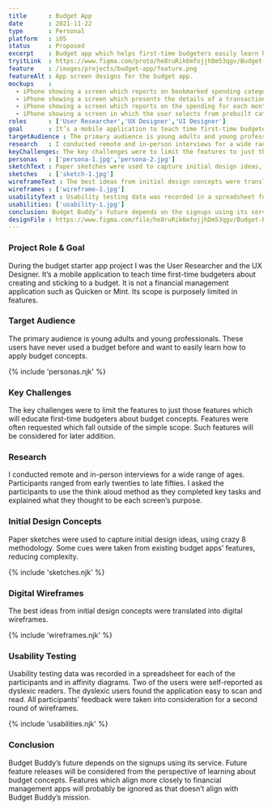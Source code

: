 ```yaml
---
title      : Budget App
date       : 2021-11-22
type       : Personal
platform   : iOS
status     : Proposed
excerpt    : Budget app which helps first-time budgeters easily learn how to think in terms of a budget.
tryitLink  : https://www.figma.com/proto/he8ruRik6mfojjhDm53qgv/Budget-Buddy?node-id=135%3A1593&scaling=scale-down&page-id=115%3A1649&starting-point-node-id=135%3A1592
feature    : /images/projects/budget-app/feature.png
featureAlt : App screen designs for the budget app.
mockups    : 
  - iPhone showing a screen which reports on bookmarked spending categories.
  - iPhone showing a screen which presents the details of a transaction.
  - iPhone showing a screen which reports on the spending for each month in a year.
  - iPhone showing a screen in which the user selects from prebuilt categories for budgets.
roles      : ['User Researcher','UX Designer','UI Designer']
goal       : It’s a mobile application to teach time first-time budgeters about creating and sticking to a budget. It is not a financial management application such as Quicken or Mint. Its scope is purposely limited in features.
targetAudience : The primary audience is young adults and young professionals. These users have never used a budget before and want to easily learn how to apply budget concepts.
research   : I conducted remote and in-person interviews for a wide range of ages. Participants ranged from early twenties to late fifties. I asked the participants to use the think aloud method as they completed key tasks and explained what they thought to be each screen’s purpose.
keyChallenges: The key challenges were to limit the features to just those features which will educate first-time budgeters about budget concepts. Features were often requested which fall outside of the simple scope. Such features will be considered for later addition.
personas   : ['persona-1.jpg','persona-2.jpg']
sketchText : Paper sketches were used to capture initial design ideas, using crazy 8 methodology. Some cues were taken from existing budget apps’ features, reducing complexity.
sketches   : ['sketch-1.jpg']
wireframeText : The best ideas from initial design concepts were translated into digital wireframes.
wireframes : ['wireframe-1.jpg']
usabilityText : Usability testing data was recorded in a spreadsheet for each of the participants and in affinity diagrams. Two of the users were self-reported as dyslexic readers. The dyslexic users found the application easy to scan and read. All participants’ feedback were taken into consideration for a second round of wireframes.
usabilities: ['usability-1.jpg']
conclusion: Budget Buddy’s future depends on the signups using its service. Future feature releases will be considered from the perspective of learning about budget concepts. Features which align more closely to financial management apps will probably be ignored as that doesn’t align with Budget Buddy’s mission.
designFile : https://www.figma.com/file/he8ruRik6mfojjhDm53qgv/Budget-Buddy?node-id=115%3A1649
---
```


### Project Role & Goal

During the budget starter app project I was the User Researcher and the UX Designer. It’s a mobile application to teach time first-time budgeters about creating and sticking to a budget. It is not a financial management application such as Quicken or Mint. Its scope is purposely limited in features.

### Target Audience

The primary audience is young adults and young professionals. These users have never used a budget before and want to easily learn how to apply budget concepts.

{% include 'personas.njk' %}

### Key Challenges

The key challenges were to limit the features to just those features which will educate first-time budgeters about budget concepts. Features were often requested which fall outside of the simple scope. Such features will be considered for later addition.

### Research

I conducted remote and in-person interviews for a wide range of ages. Participants ranged from early twenties to late fifties. I asked the participants to use the think aloud method as they completed key tasks and explained what they thought to be each screen’s purpose.

### Initial Design Concepts

Paper sketches were used to capture initial design ideas, using crazy 8 methodology. Some cues were taken from existing budget apps’ features, reducing complexity.

{% include 'sketches.njk' %}

### Digital Wireframes

The best ideas from initial design concepts were translated into digital wireframes.

{% include 'wireframes.njk' %}

### Usability Testing

Usability testing data was recorded in a spreadsheet for each of the participants and in affinity diagrams. Two of the users were self-reported as dyslexic readers. The dyslexic users found the application easy to scan and read. All participants’ feedback were taken into consideration for a second round of wireframes.

{% include 'usabilities.njk' %}

### Conclusion

Budget Buddy’s future depends on the signups using its service. Future feature releases will be considered from the perspective of learning about budget concepts. Features which align more closely to financial management apps will probably be ignored as that doesn’t align with Budget Buddy’s mission.
